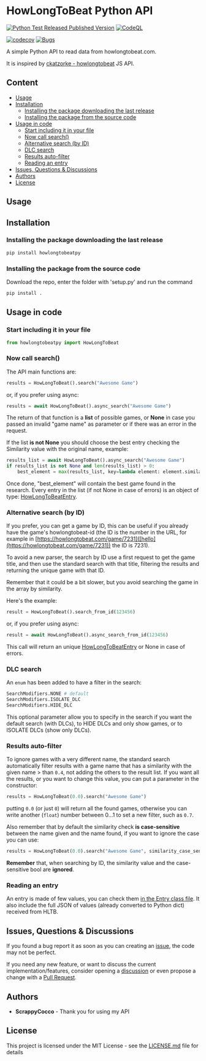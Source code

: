 # HowLongToBeat Python API

[![Python Test Released Published Version](https://github.com/ScrappyCocco/HowLongToBeat-PythonAPI/actions/workflows/python-test-release.yml/badge.svg)](https://github.com/ScrappyCocco/HowLongToBeat-PythonAPI/actions/workflows/python-test-release.yml)
[![CodeQL](https://github.com/ScrappyCocco/HowLongToBeat-PythonAPI/actions/workflows/codeql-analysis.yml/badge.svg)](https://github.com/ScrappyCocco/HowLongToBeat-PythonAPI/actions/workflows/codeql-analysis.yml)

[![codecov](https://codecov.io/gh/ScrappyCocco/HowLongToBeat-PythonAPI/branch/master/graph/badge.svg)](https://codecov.io/gh/ScrappyCocco/HowLongToBeat-PythonAPI)
[![Bugs](https://sonarcloud.io/api/project_badges/measure?project=ScrappyCocco_HowLongToBeat-PythonAPI&metric=bugs)](https://sonarcloud.io/dashboard?id=ScrappyCocco_HowLongToBeat-PythonAPI)

A simple Python API to read data from howlongtobeat.com.

It is inspired by [ckatzorke - howlongtobeat](https://github.com/ckatzorke/howlongtobeat) JS API.

## Content

- [Usage](#usage)
- [Installation](#installation)
  - [Installing the package downloading the last release](#installing-the-package-downloading-the-last-release)
  - [Installing the package from the source code](#installing-the-package-from-the-source-code)
- [Usage in code](#usage-in-code)
  - [Start including it in your file](#start-including-it-in-your-file)
  - [Now call search()](#now-call-search)
  - [Alternative search (by ID)](#alternative-search-by-id)
  - [DLC search](#dlc-search)
  - [Results auto-filter](#results-auto-filter)
  - [Reading an entry](#reading-an-entry)
- [Issues, Questions & Discussions](#issues-questions--discussions)
- [Authors](#authors)
- [License](#license)

## Usage

## Installation

### Installing the package downloading the last release

```python
pip install howlongtobeatpy
```

### Installing the package from the source code

Download the repo, enter the folder with 'setup.py' and run the command

```python
pip install .
```

## Usage in code

### Start including it in your file

```python
from howlongtobeatpy import HowLongToBeat
```

### Now call search()

The API main functions are:

```python
results = HowLongToBeat().search("Awesome Game")
```

or, if you prefer using async:

```python
results = await HowLongToBeat().async_search("Awesome Game")
```

The return of that function is a **list** of possible games, or **None** in case you passed an invalid "game name" as parameter or if there was an error in the request.

If the list **is not None** you should choose the best entry checking the Similarity value with the original name, example:

```python
results_list = await HowLongToBeat().async_search("Awesome Game")
if results_list is not None and len(results_list) > 0:
    best_element = max(results_list, key=lambda element: element.similarity)
```

Once done, "best_element" will contain the best game found in the research.
Every entry in the list (if not None in case of errors) is an object of type: [HowLongToBeatEntry](https://github.com/ScrappyCocco/HowLongToBeat-PythonAPI/blob/master/howlongtobeatpy/howlongtobeatpy/HowLongToBeatEntry.py).

### Alternative search (by ID)

If you prefer, you can get a game by ID, this can be useful if you already have the game's howlongtobeat-id (the ID is the number in the URL, for example in [https://howlongtobeat.com/game/7231]([hello](https://howlongtobeat.com/game/7231)) the ID is 7231).

To avoid a new parser, the search by ID use a first request to get the game title, and then use the standard search with that title, filtering the results and returning the unique game with that ID.

Remember that it could be a bit slower, but you avoid searching the game in the array by similarity.

Here's the example:

```python
result = HowLongToBeat().search_from_id(123456)
```

or, if you prefer using async:

```python
result = await HowLongToBeat().async_search_from_id(123456)
```

This call will return an unique [HowLongToBeatEntry](https://github.com/ScrappyCocco/HowLongToBeat-PythonAPI/blob/master/howlongtobeatpy/howlongtobeatpy/HowLongToBeatEntry.py) or None in case of errors.

### DLC search

An `enum` has been added to have a filter in the search:

```python
SearchModifiers.NONE # default
SearchModifiers.ISOLATE_DLC
SearchModifiers.HIDE_DLC
```

This optional parameter allow you to specify in the search if you want the default search (with DLCs), to HIDE DLCs and only show games, or to ISOLATE DLCs (show only DLCs).

### Results auto-filter

To ignore games with a very different name, the standard search automatically filter results with a game name that has a similarity with the given name > than `0.4`, not adding the others to the result list.
If you want all the results, or you want to change this value, you can put a parameter in the constructor:

```python
results = HowLongToBeat(0.0).search("Awesome Game")
```

putting `0.0` (or just `0`) will return all the found games, otherwise you can write another (`float`) number between 0...1 to set a new filter, such as `0.7`.

Also remember that by default the similarity check **is case-sensitive** between the name given and the name found, if you want to ignore the case you can use:

```python
results = HowLongToBeat(0.0).search("Awesome Game", similarity_case_sensitive=False)
```

**Remember** that, when searching by ID, the similarity value and the case-sensitive bool are **ignored**.

### Reading an entry

An entry is made of few values, you can check them [in the Entry class file](https://github.com/ScrappyCocco/HowLongToBeat-PythonAPI/blob/master/howlongtobeatpy/howlongtobeatpy/HowLongToBeatEntry.py). It also include the full JSON of values (already converted to Python dict) received from HLTB.

## Issues, Questions & Discussions

If you found a bug report it as soon as you can creating an [issue](https://github.com/ScrappyCocco/HowLongToBeat-PythonAPI/issues/new), the code may not be perfect.

If you need any new feature, or want to discuss the current implementation/features, consider opening a [discussion](https://github.com/ScrappyCocco/HowLongToBeat-PythonAPI/discussions) or even propose a change with a [Pull Request](https://github.com/ScrappyCocco/HowLongToBeat-PythonAPI/pulls).

## Authors

* **ScrappyCocco** - Thank you for using my API

## License

This project is licensed under the MIT License - see the [LICENSE.md](LICENSE.md) file for details
